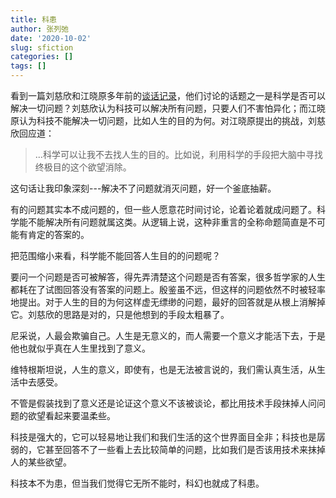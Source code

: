 ```yaml
---
title: 科患
author: 张列弛
date: '2020-10-02'
slug: sfiction
categories: []
tags: []
---
```

看到一篇刘慈欣和江晓原多年前的[谈话记录](https://www.douban.com/group/topic/2155322/)，他们讨论的话题之一是科学是否可以解决一切问题？刘慈欣认为科技可以解决所有问题，只要人们不害怕异化；而江晓原认为科技不能解决一切问题，比如人生的目的为何。对江晓原提出的挑战，刘慈欣回应道：   

> ...科学可以让我不去找人生的目的。比如说，利用科学的手段把大脑中寻找终极目的这个欲望消除。  
   
这句话让我印象深刻---解决不了问题就消灭问题，好一个釜底抽薪。       

有的问题其实本不成问题的，但一些人愿意花时间讨论，论着论着就成问题了。科学能不能解决所有问题就属这类。从逻辑上说，这种非重言的全称命题简直是不可能有肯定的答案的。   

把范围缩小来看，科学能不能回答人生目的的问题呢？   

要问一个问题是否可被解答，得先弄清楚这个问题是否有答案，很多哲学家的人生都耗在了试图回答没有答案的问题上。殷鉴虽不远，但这样的问题依然不时被轻率地提出。对于人生的目的为何这样虚无缥缈的问题，最好的回答就是从根上消解掉它。刘慈欣的思路是对的，只是他想到的手段太粗暴了。   

尼采说，人最会欺骗自己。人生是无意义的，而人需要一个意义才能活下去，于是他也就似乎真在人生里找到了意义。   

维特根斯坦说，人生的意义，即使有，也是无法被言说的，我们需认真生活，从生活中去感受。  

不管是假装找到了意义还是论证这个意义不该被谈论，都比用技术手段抹掉人问问题的欲望看起来要温柔些。  

科技是强大的，它可以轻易地让我们和我们生活的这个世界面目全非；科技也是孱弱的，它甚至回答不了一些看上去比较简单的问题，比如我们是否该用技术来抹掉人的某些欲望。   

科技本不为患，但当我们觉得它无所不能时，科幻也就成了科患。  







